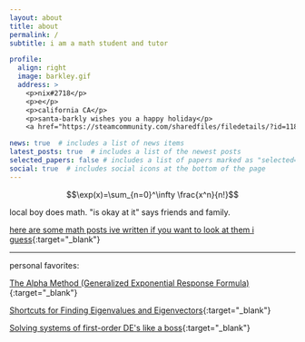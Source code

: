 ```yaml
---
layout: about
title: about
permalink: /
subtitle: i am a math student and tutor

profile:
  align: right
  image: barkley.gif
  address: > 
    <p>nix#2718</p>   
    <p>e</p> 
    <p>california CA</p>
    <p>santa-barkly wishes you a happy holiday</p>  
    <a href="https://steamcommunity.com/sharedfiles/filedetails/?id=1187516174">image background source</a>

news: true  # includes a list of news items
latest_posts: true  # includes a list of the newest posts
selected_papers: false # includes a list of papers marked as "selected={true}"
social: true  # includes social icons at the bottom of the page
---
```


$$\exp(x)=\sum_{n=0}^\infty \frac{x^n}{n!}$$

local boy does math. "is okay at it" says friends and family.

[here are some math posts ive written if you want to look at them i guess](./math){:target="_blank"}

<a></a>

---

personal favorites:

[The Alpha Method (Generalized Exponential Response Formula)](./math/alphamethod){:target="_blank"}

[Shortcuts for Finding Eigenvalues and Eigenvectors](./math/eigentricks){:target="_blank"}

[Solving systems of first-order DE's like a boss](./math/firstordersystemsquick){:target="_blank"}
